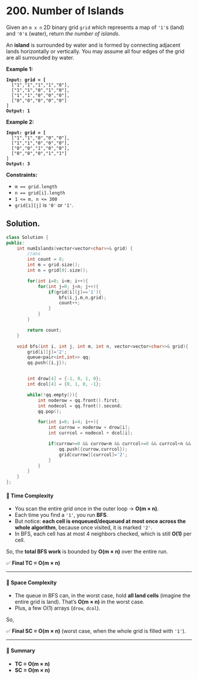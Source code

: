 # 200. Number of Islands

Given an `m x n` 2D binary grid `grid` which represents a map of `'1'`s (land) and `'0'`s (water), return _the number of islands_.

An **island** is surrounded by water and is formed by connecting adjacent lands horizontally or vertically. You may assume all four edges of the grid are all surrounded by water.

&#x20;

**Example 1:**

<pre><code><strong>Input: grid = [
</strong>  ["1","1","1","1","0"],
  ["1","1","0","1","0"],
  ["1","1","0","0","0"],
  ["0","0","0","0","0"]
]
<strong>Output: 1
</strong></code></pre>

**Example 2:**

<pre><code><strong>Input: grid = [
</strong>  ["1","1","0","0","0"],
  ["1","1","0","0","0"],
  ["0","0","1","0","0"],
  ["0","0","0","1","1"]
]
<strong>Output: 3
</strong></code></pre>

&#x20;

**Constraints:**

* `m == grid.length`
* `n == grid[i].length`
* `1 <= m, n <= 300`
* `grid[i][j]` is `'0'` or `'1'`.



## Solution.

```cpp
class Solution {
public:
    int numIslands(vector<vector<char>>& grid) {
        //ans
        int count = 0;
        int m = grid.size();
        int n = grid[0].size();

        for(int i=0; i<m; i++){
            for(int j=0; j<n; j++){
                if(grid[i][j]=='1'){
                    bfs(i,j,m,n,grid);
                    count++;
                }
            }
        }

        return count;
    }

    void bfs(int i, int j, int m, int n, vector<vector<char>>& grid){
        grid[i][j]='2';
        queue<pair<int,int>> qq;
        qq.push({i,j});


        int drow[4] = {-1, 0, 1, 0};
        int dcol[4] = {0, 1, 0, -1};

        while(!qq.empty()){
            int noderow = qq.front().first;
            int nodecol = qq.front().second;
            qq.pop();

            for(int i=0; i<4; i++){
                int currow = noderow + drow[i];
                int currcol = nodecol + dcol[i];

                if(currow>=0 && currow<m && currcol>=0 && currcol<n && grid[currow][currcol]=='1'){
                    qq.push({currow,currcol});
                    grid[currow][currcol]='2';
                }
            }
        }
    }
};
```



#### 🔹 Time Complexity

* You scan the entire grid once in the outer loop → **O(m × n)**.
* Each time you find a `'1'`, you run **BFS**.
* But notice: **each cell is enqueued/dequeued at most once across the whole algorithm**, because once visited, it is marked `'2'`.
* In BFS, each cell has at most 4 neighbors checked, which is still **O(1)** per cell.

So, the **total BFS work** is bounded by **O(m × n)** over the entire run.

✅ **Final TC = O(m × n)**

***

#### 🔹 Space Complexity

* The queue in BFS can, in the worst case, hold **all land cells** (imagine the entire grid is land). That’s **O(m × n)** in the worst case.
* Plus, a few O(1) arrays (`drow`, `dcol`).

So,

✅ **Final SC = O(m × n)** (worst case, when the whole grid is filled with `'1'`).

***

#### 🔹 Summary

* **TC = O(m × n)**
* **SC = O(m × n)**

